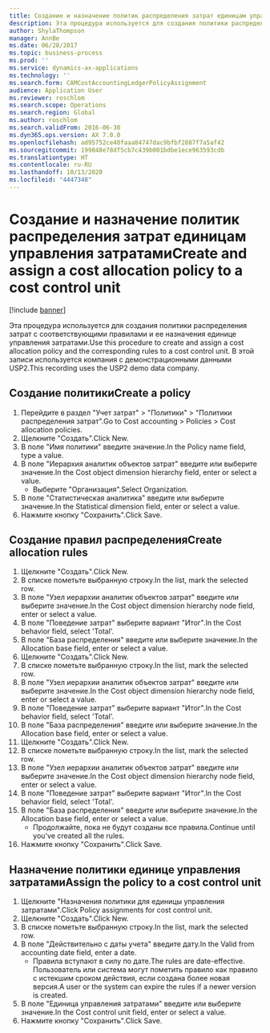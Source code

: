 ```yaml
---
title: Создание и назначение политик распределения затрат единицам управления затратами
description: Эта процедура используется для создания политики распределения затрат с соответствующими правилами и ее назначения единице управления затратами.
author: ShylaThompson
manager: AnnBe
ms.date: 06/28/2017
ms.topic: business-process
ms.prod: ''
ms.service: dynamics-ax-applications
ms.technology: ''
ms.search.form: CAMCostAccountingLedgerPolicyAssignment
audience: Application User
ms.reviewer: roschlom
ms.search.scope: Operations
ms.search.region: Global
ms.author: roschlom
ms.search.validFrom: 2016-06-30
ms.dyn365.ops.version: AX 7.0.0
ms.openlocfilehash: ad95752ce40faaa84747dac9bfbf2887f7a5af42
ms.sourcegitcommit: 199848e78df5cb7c439b001bdbe1ece963593cdb
ms.translationtype: HT
ms.contentlocale: ru-RU
ms.lasthandoff: 10/13/2020
ms.locfileid: "4447348"
---
```

# <a name="create-and-assign-a-cost-allocation-policy-to-a-cost-control-unit"></a><span data-ttu-id="c1f7b-103">Создание и назначение политик распределения затрат единицам управления затратами</span><span class="sxs-lookup"><span data-stu-id="c1f7b-103">Create and assign a cost allocation policy to a cost control unit</span></span>

[!include [banner](../../includes/banner.md)]

<span data-ttu-id="c1f7b-104">Эта процедура используется для создания политики распределения затрат с соответствующими правилами и ее назначения единице управления затратами.</span><span class="sxs-lookup"><span data-stu-id="c1f7b-104">Use this procedure to create and assign a cost allocation policy and the corresponding rules to a cost control unit.</span></span> <span data-ttu-id="c1f7b-105">В этой записи используется компания с демонстрационными данными USP2.</span><span class="sxs-lookup"><span data-stu-id="c1f7b-105">This recording uses the USP2 demo data company.</span></span>


## <a name="create-a-policy"></a><span data-ttu-id="c1f7b-106">Создание политики</span><span class="sxs-lookup"><span data-stu-id="c1f7b-106">Create a policy</span></span>
1. <span data-ttu-id="c1f7b-107">Перейдите в раздел "Учет затрат" > "Политики" > "Политики распределения затрат".</span><span class="sxs-lookup"><span data-stu-id="c1f7b-107">Go to Cost accounting > Policies > Cost allocation policies.</span></span>
2. <span data-ttu-id="c1f7b-108">Щелкните "Создать".</span><span class="sxs-lookup"><span data-stu-id="c1f7b-108">Click New.</span></span>
3. <span data-ttu-id="c1f7b-109">В поле "Имя политики" введите значение.</span><span class="sxs-lookup"><span data-stu-id="c1f7b-109">In the Policy name field, type a value.</span></span>
4. <span data-ttu-id="c1f7b-110">В поле "Иерархия аналитик объектов затрат" введите или выберите значение.</span><span class="sxs-lookup"><span data-stu-id="c1f7b-110">In the Cost object dimension hierarchy field, enter or select a value.</span></span>
    * <span data-ttu-id="c1f7b-111">Выберите "Организация".</span><span class="sxs-lookup"><span data-stu-id="c1f7b-111">Select Organization.</span></span>  
5. <span data-ttu-id="c1f7b-112">В поле "Статистическая аналитика" введите или выберите значение.</span><span class="sxs-lookup"><span data-stu-id="c1f7b-112">In the Statistical dimension field, enter or select a value.</span></span>
6. <span data-ttu-id="c1f7b-113">Нажмите кнопку "Сохранить".</span><span class="sxs-lookup"><span data-stu-id="c1f7b-113">Click Save.</span></span>

## <a name="create-allocation-rules"></a><span data-ttu-id="c1f7b-114">Создание правил распределения</span><span class="sxs-lookup"><span data-stu-id="c1f7b-114">Create allocation rules</span></span>
1. <span data-ttu-id="c1f7b-115">Щелкните "Создать".</span><span class="sxs-lookup"><span data-stu-id="c1f7b-115">Click New.</span></span>
2. <span data-ttu-id="c1f7b-116">В списке пометьте выбранную строку.</span><span class="sxs-lookup"><span data-stu-id="c1f7b-116">In the list, mark the selected row.</span></span>
3. <span data-ttu-id="c1f7b-117">В поле "Узел иерархии аналитик объектов затрат" введите или выберите значение.</span><span class="sxs-lookup"><span data-stu-id="c1f7b-117">In the Cost object dimension hierarchy node field, enter or select a value.</span></span>
4. <span data-ttu-id="c1f7b-118">В поле "Поведение затрат" выберите вариант "Итог".</span><span class="sxs-lookup"><span data-stu-id="c1f7b-118">In the Cost behavior field, select 'Total'.</span></span>
5. <span data-ttu-id="c1f7b-119">В поле "База распределения" введите или выберите значение.</span><span class="sxs-lookup"><span data-stu-id="c1f7b-119">In the Allocation base field, enter or select a value.</span></span>
6. <span data-ttu-id="c1f7b-120">Щелкните "Создать".</span><span class="sxs-lookup"><span data-stu-id="c1f7b-120">Click New.</span></span>
7. <span data-ttu-id="c1f7b-121">В списке пометьте выбранную строку.</span><span class="sxs-lookup"><span data-stu-id="c1f7b-121">In the list, mark the selected row.</span></span>
8. <span data-ttu-id="c1f7b-122">В поле "Узел иерархии аналитик объектов затрат" введите или выберите значение.</span><span class="sxs-lookup"><span data-stu-id="c1f7b-122">In the Cost object dimension hierarchy node field, enter or select a value.</span></span>
9. <span data-ttu-id="c1f7b-123">В поле "Поведение затрат" выберите вариант "Итог".</span><span class="sxs-lookup"><span data-stu-id="c1f7b-123">In the Cost behavior field, select 'Total'.</span></span>
10. <span data-ttu-id="c1f7b-124">В поле "База распределения" введите или выберите значение.</span><span class="sxs-lookup"><span data-stu-id="c1f7b-124">In the Allocation base field, enter or select a value.</span></span>
11. <span data-ttu-id="c1f7b-125">Щелкните "Создать".</span><span class="sxs-lookup"><span data-stu-id="c1f7b-125">Click New.</span></span>
12. <span data-ttu-id="c1f7b-126">В списке пометьте выбранную строку.</span><span class="sxs-lookup"><span data-stu-id="c1f7b-126">In the list, mark the selected row.</span></span>
13. <span data-ttu-id="c1f7b-127">В поле "Узел иерархии аналитик объектов затрат" введите или выберите значение.</span><span class="sxs-lookup"><span data-stu-id="c1f7b-127">In the Cost object dimension hierarchy node field, enter or select a value.</span></span>
14. <span data-ttu-id="c1f7b-128">В поле "Поведение затрат" выберите вариант "Итог".</span><span class="sxs-lookup"><span data-stu-id="c1f7b-128">In the Cost behavior field, select 'Total'.</span></span>
15. <span data-ttu-id="c1f7b-129">В поле "База распределения" введите или выберите значение.</span><span class="sxs-lookup"><span data-stu-id="c1f7b-129">In the Allocation base field, enter or select a value.</span></span>
    * <span data-ttu-id="c1f7b-130">Продолжайте, пока не будут созданы все правила.</span><span class="sxs-lookup"><span data-stu-id="c1f7b-130">Continue until you've created all the rules.</span></span>  
16. <span data-ttu-id="c1f7b-131">Нажмите кнопку "Сохранить".</span><span class="sxs-lookup"><span data-stu-id="c1f7b-131">Click Save.</span></span>

## <a name="assign-the-policy-to-a-cost-control-unit"></a><span data-ttu-id="c1f7b-132">Назначение политики единице управления затратами</span><span class="sxs-lookup"><span data-stu-id="c1f7b-132">Assign the policy to a cost control unit</span></span>
1. <span data-ttu-id="c1f7b-133">Щелкните "Назначения политики для единицы управления затратами".</span><span class="sxs-lookup"><span data-stu-id="c1f7b-133">Click Policy assignments for cost control unit.</span></span>
2. <span data-ttu-id="c1f7b-134">Щелкните "Создать".</span><span class="sxs-lookup"><span data-stu-id="c1f7b-134">Click New.</span></span>
3. <span data-ttu-id="c1f7b-135">В списке пометьте выбранную строку.</span><span class="sxs-lookup"><span data-stu-id="c1f7b-135">In the list, mark the selected row.</span></span>
4. <span data-ttu-id="c1f7b-136">В поле "Действительно с даты учета" введите дату.</span><span class="sxs-lookup"><span data-stu-id="c1f7b-136">In the Valid from accounting date field, enter a date.</span></span>
    * <span data-ttu-id="c1f7b-137">Правила вступают в силу по дате.</span><span class="sxs-lookup"><span data-stu-id="c1f7b-137">The rules are date-effective.</span></span> <span data-ttu-id="c1f7b-138">Пользователь или система могут пометить правило как правило с истекшим сроком действия, если создана более новая версия.</span><span class="sxs-lookup"><span data-stu-id="c1f7b-138">A user or the system can expire the rules if a newer version is created.</span></span>  
5. <span data-ttu-id="c1f7b-139">В поле "Единица управления затратами" введите или выберите значение.</span><span class="sxs-lookup"><span data-stu-id="c1f7b-139">In the Cost control unit field, enter or select a value.</span></span>
6. <span data-ttu-id="c1f7b-140">Нажмите кнопку "Сохранить".</span><span class="sxs-lookup"><span data-stu-id="c1f7b-140">Click Save.</span></span>

